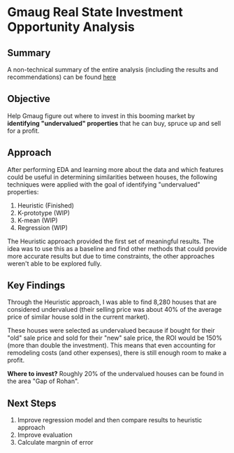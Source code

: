 Gmaug Real State Investment Opportunity Analysis
======

## Summary
A non-technical summary of the entire analysis (including the results and recommendations) can be found [here](https://www.canva.com/design/DAGHEBAGt_4/pafVvY5jN2ot-SeVX_dmJA/view?utm_content=DAGHEBAGt_4&utm_campaign=designshare&utm_medium=link&utm_source=editor)

## Objective
Help Gmaug figure out where to invest in this booming market by **identifying "undervalued" properties** that he can buy, spruce up and sell for a profit.

## Approach
After performing EDA and learning more about the data and which features could be useful in determining similarities between houses, the following techniques were applied with the goal of identifying "undervalued" properties:
1. Heuristic (Finished)
2. K-prototype (WIP)
3. K-mean (WIP)
4. Regression (WIP)

The Heuristic approach provided the first set of meaningful results. The idea was to use this as a baseline and find other methods that could provide more accurate results but due to time constraints, the other approaches weren't able to be explored fully.

## Key Findings

Through the Heuristic approach, I was able to find 8,280 houses that are considered undervalued (their selling price was about 40% of the average price of similar house sold in the current market).

These houses were selected as undervalued because if bought for their "old" sale price and sold for their "new" sale price, the ROI would be 150% (more than double the investment). This means that even accounting for remodeling costs (and other expenses), there is still enough room to make a profit.

**Where to invest?** Roughly 20% of the undervalued houses can be found in the area "Gap of Rohan".

## Next Steps

1. Improve regression model and then compare results to heuristic approach
2. Improve evaluation
3. Calculate margnin of error
